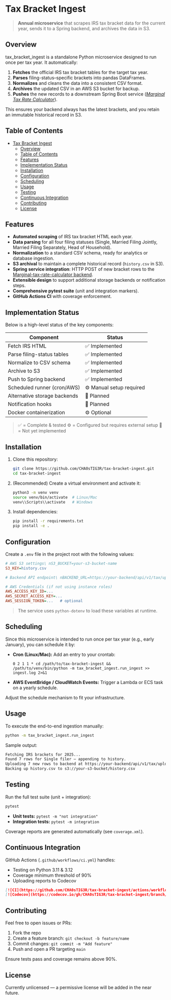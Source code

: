 # Tax Bracket Ingest

> **Annual microservice** that scrapes IRS tax bracket data for the current year, sends it to a Spring backend, and archives the data in S3.

## Overview

tax\_bracket\_ingest is a standalone Python microservice designed to run once per tax year. It automatically:

1. **Fetches** the official IRS tax bracket tables for the target tax year.
2. **Parses** filing-status–specific brackets into pandas DataFrames.
3. **Normalizes** and cleans the data into a consistent CSV format.
4. **Archives** the updated CSV in an AWS S3 bucket for backup.
5. **Pushes** the new records to a downstream Spring Boot service ([*Marginal Tax Rate Calculator*](https://github.com/CHA0sTIG3R/Marginal-tax-rate-calculator)).

This ensures your backend always has the latest brackets, and you retain an immutable historical record in S3.

## Table of Contents

- [Tax Bracket Ingest](#tax-bracket-ingest)
  - [Overview](#overview)
  - [Table of Contents](#table-of-contents)
  - [Features](#features)
  - [Implementation Status](#implementation-status)
  - [Installation](#installation)
  - [Configuration](#configuration)
  - [Scheduling](#scheduling)
  - [Usage](#usage)
  - [Testing](#testing)
  - [Continuous Integration](#continuous-integration)
  - [Contributing](#contributing)
  - [License](#license)

## Features

- **Automated scraping** of IRS tax bracket HTML each year.
- **Data parsing** for all four filing statuses (Single, Married Filing Jointly, Married Filing Separately, Head of Household).
- **Normalization** to a standard CSV schema, ready for analytics or database ingestion.
- **S3 archival** to maintain a complete historical record (`history.csv` in S3).
- **Spring service integration**: HTTP POST of new bracket rows to the [Marginal-tax-rate-calculator backend](https://github.com/CHA0sTIG3R/Marginal-tax-rate-calculator).
- **Extensible design** to support additional storage backends or notification steps.
- **Comprehensive pytest suite** (unit and integration markers).
- **GitHub Actions CI** with coverage enforcement.

## Implementation Status

Below is a high-level status of the key components:

| Component                    | Status                   |
| ---------------------------- | ------------------------ |
| Fetch IRS HTML               | ✅ Implemented            |
| Parse filing-status tables   | ✅ Implemented            |
| Normalize to CSV schema      | ✅ Implemented            |
| Archive to S3                | ✅ Implemented            |
| Push to Spring backend       | ✅ Implemented            |
| Scheduled runner (cron/AWS)  | ⚙️ Manual setup required |
| Alternative storage backends | 🔲 Planned               |
| Notification hooks           | 🔲 Planned               |
| Docker containerization      | ⚙️ Optional              |

> ✅ = Complete & tested  ⚙️ = Configured but requires external setup  🔲 = Not yet implemented

## Installation

1. Clone this repository:

   ```bash
   git clone https://github.com/CHA0sTIG3R/tax-bracket-ingest.git
   cd tax-bracket-ingest
   ```

2. (Recommended) Create a virtual environment and activate it:

   ```bash
   python3 -m venv venv
   source venv/bin/activate  # Linux/Mac
   venv\\Scripts\\activate   # Windows
   ```

3. Install dependencies:

   ```bash
   pip install -r requirements.txt
   pip install -e .
   ```

## Configuration

Create a `.env` file in the project root with the following values:

```ini
# AWS S3 settings\ nS3_BUCKET=your-s3-bucket-name
S3_KEY=history.csv

# Backend API endpoint\ nBACKEND_URL=https://your-backend/api/v1/tax/upload

# AWS Credentials (if not using instance roles)
AWS_ACCESS_KEY_ID=...
AWS_SECRET_ACCESS_KEY=...
AWS_SESSION_TOKEN=...   # optional
```

> The service uses `python-dotenv` to load these variables at runtime.

## Scheduling

Since this microservice is intended to run once per tax year (e.g., early January), you can schedule it by:

- **Cron (Linux/Mac):** Add an entry to your crontab:

  ```cron
  0 2 1 1 * cd /path/to/tax-bracket-ingest && /path/to/venv/bin/python -m tax_bracket_ingest.run_ingest >> ingest.log 2>&1
  ```

- **AWS EventBridge / CloudWatch Events:** Trigger a Lambda or ECS task on a yearly schedule.

Adjust the schedule mechanism to fit your infrastructure.

## Usage

To execute the end-to-end ingestion manually:

```bash
python -m tax_bracket_ingest.run_ingest
```

Sample output:

```txt
Fetching IRS brackets for 2025...
Found 7 rows for Single filer — appending to history.
Uploading 7 new rows to backend at https://your-backend/api/v1/tax/upload
Backing up history.csv to s3://your-s3-bucket/history.csv
```

## Testing

Run the full test suite (unit + integration):

```bash
pytest
```

- **Unit tests:** `pytest -m "not integration"`
- **Integration tests:** `pytest -m integration`

Coverage reports are generated automatically (see `coverage.xml`).

## Continuous Integration

GitHub Actions (`.github/workflows/ci.yml`) handles:

- Testing on Python 3.11 & 3.12
- Coverage minimum threshold of 90%
- Uploading reports to Codecov

```markdown
[![CI](https://github.com/CHA0sTIG3R/tax-bracket-ingest/actions/workflows/ci.yml/badge.svg)](...)
[![Codecov](https://codecov.io/gh/CHA0sTIG3R/tax-bracket-ingest/branch/main/graph/badge.svg)](...)
```

## Contributing

Feel free to open issues or PRs:

1. Fork the repo
2. Create a feature branch: `git checkout -b feature/name`
3. Commit changes: `git commit -m "Add feature"`
4. Push and open a PR targeting `main`

Ensure tests pass and coverage remains above 90%.

## License

Currently unlicensed — a permissive license will be added in the near future.
